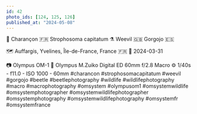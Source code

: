 ```yaml
---
id: 42
photo_ids: [124, 125, 126]
published_at: "2024-05-08"
---
```

🐞 
Charançon 🇫🇷
Strophosoma capitatum ⚗️
Weevil 🇬🇧
Gorgojo 🇪🇸

🗺️ Auffargis, Yvelines, Île-de-France, France 🇫🇷
📅 2024-03-31

📷 Olympus OM-1
🔭 Olympus M.Zuiko Digital ED 60mm f/2.8 Macro
⚙️ 1/40s - f11.0 - ISO 1000 - 60mm
#charancon #strophosomacapitatum #weevil #gorgojo #beetle #beetlephotography #wildlife #wildlifephotography #macro #macrophotography #omsystem #olympusom1 #omsystemwildlife #omsystemphotographer #omsystemwildlifephotographer #omsystemphotography #omsystemwildlifephotography #omsystemfr #omsystemfrance
